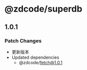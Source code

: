 # @zdcode/superdb

## 1.0.1

### Patch Changes

- 更新版本
- Updated dependencies
  - @zdcode/fetch@1.0.1
